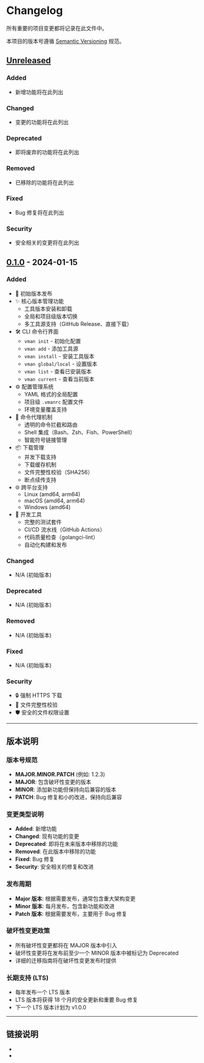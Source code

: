 # Changelog

所有重要的项目变更都将记录在此文件中。

本项目的版本号遵循 [Semantic Versioning](https://semver.org/lang/zh-CN/) 规范。

## [Unreleased]

### Added
- 新增功能将在此列出

### Changed
- 变更的功能将在此列出

### Deprecated
- 即将废弃的功能将在此列出

### Removed
- 已移除的功能将在此列出

### Fixed
- Bug 修复将在此列出

### Security
- 安全相关的变更将在此列出

## [0.1.0] - 2024-01-15

### Added
- 🎉 初始版本发布
- ✨ 核心版本管理功能
  - 工具版本安装和卸载
  - 全局和项目级版本切换
  - 多工具源支持（GitHub Release、直接下载）
- 🛠️ CLI 命令行界面
  - `vman init` - 初始化配置
  - `vman add` - 添加工具源
  - `vman install` - 安装工具版本
  - `vman global/local` - 设置版本
  - `vman list` - 查看已安装版本
  - `vman current` - 查看当前版本
- ⚙️ 配置管理系统
  - YAML 格式的全局配置
  - 项目级 `.vmanrc` 配置文件
  - 环境变量覆盖支持
- 🔗 命令代理机制
  - 透明的命令拦截和路由
  - Shell 集成（Bash、Zsh、Fish、PowerShell）
  - 智能符号链接管理
- 📦 下载管理
  - 并发下载支持
  - 下载缓存机制
  - 文件完整性校验（SHA256）
  - 断点续传支持
- 🌐 跨平台支持
  - Linux (amd64, arm64)
  - macOS (amd64, arm64)
  - Windows (amd64)
- 🔧 开发工具
  - 完整的测试套件
  - CI/CD 流水线（GitHub Actions）
  - 代码质量检查（golangci-lint）
  - 自动化构建和发布

### Changed
- N/A (初始版本)

### Deprecated
- N/A (初始版本)

### Removed
- N/A (初始版本)

### Fixed
- N/A (初始版本)

### Security
- 🔒 强制 HTTPS 下载
- 🔐 文件完整性校验
- 🛡️ 安全的文件权限设置

---

## 版本说明

### 版本号规范
- **MAJOR.MINOR.PATCH** (例如: 1.2.3)
- **MAJOR**: 包含破坏性变更的版本
- **MINOR**: 添加新功能但保持向后兼容的版本
- **PATCH**: Bug 修复和小的改进，保持向后兼容

### 变更类型说明
- **Added**: 新增功能
- **Changed**: 现有功能的变更
- **Deprecated**: 即将在未来版本中移除的功能
- **Removed**: 在此版本中移除的功能
- **Fixed**: Bug 修复
- **Security**: 安全相关的修复和改进

### 发布周期
- **Major 版本**: 根据需要发布，通常包含重大架构变更
- **Minor 版本**: 每月发布，包含新功能和改进
- **Patch 版本**: 根据需要发布，主要用于 Bug 修复

### 破坏性变更政策
- 所有破坏性变更都将在 MAJOR 版本中引入
- 破坏性变更将在发布前至少一个 MINOR 版本中被标记为 Deprecated
- 详细的迁移指南将在破坏性变更发布时提供

### 长期支持 (LTS)
- 每年发布一个 LTS 版本
- LTS 版本将获得 18 个月的安全更新和重要 Bug 修复
- 下一个 LTS 版本计划为 v1.0.0

---

## 链接说明

- [Unreleased]: https://github.com/songzhibin97/vman/compare/v0.1.0...HEAD
- [0.1.0]: https://github.com/songzhibin97/vman/releases/tag/v0.1.0